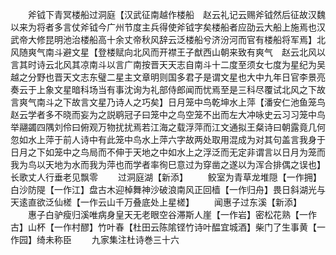 <!-- { "loadSidebar": true } -->
　　斧钺下青冥楼船过洞庭【汉武征南越作楼船　赵云礼记云赐斧钺然后征故汉魏以来为将者多言仗斧钺今广州节度主兵得使斧钺字矣楼船者应劭云大船上施焉也汉武帝大修昆明池治楼船高十余丈帝秋风辞云泛楼船兮济汾河而官有楼船将军焉】北风随爽气南斗避文星【登楼赋向北风而开襟王子猷西山朝来致有爽气　赵云北风以言其时诗云北风其凉南斗以言广南按晋天天志自南斗十二度至须女七度为星纪为吴越之分野也晋天文志东璧二星主文章明则国多君子是谓文星也大中九年日官李景亮奏云于上象文星暗科场当有事沈询为礼部侍郎闻而忧焉至是三科尽覆试北风之下故言爽气南斗之下故言文星乃诗人之巧矣】日月笼中鸟乾坤水上萍【潘安仁池鱼笼鸟赵云学者多不晓而妄为之説鹖冠子曰笼中之鸟空笼不出而左大冲咏史云习习笼中鸟举翮蠲四隅刘伶曰俯观万物扰扰焉若江海之载浮萍而江文通拟王粲诗曰朝露竟几何忽如水上萍于前人诗中有此笼中鸟水上萍六字故两处取用混成为对其句盖言我身于日月之下如笼中之鸟局而不伸于天地之中如水上之浮泛而无定非谓言以日月为笼而我为鸟以天地为水而我为萍也而学者率徇巳意过为穿凿之遂以为浑合排偶之误也】长歌丈人行垂老见飘零
　　过洞庭湖【新添】
　　鲛室为青草龙堆隠【一作拥】白沙防隄【一作江】盘古木迎棹舞神沙破浪南风正回樯【一作归舟】畏日斜湖光与天逺直欲泛仙槎【一作云山千万叠底处上星槎】
　　闻惠子过东溪【新添】
　　惠子白驴瘦归溪唯病身皇天无老眼空谷滞斯人崖【一作岩】密松花熟【一作古】山杯【一作村醪】竹叶春【杜田云陈隂铿竹诗叶醖宜城酒】柴门了生事黄【一作园】绮未称臣
　　九家集注杜诗巻三十六
